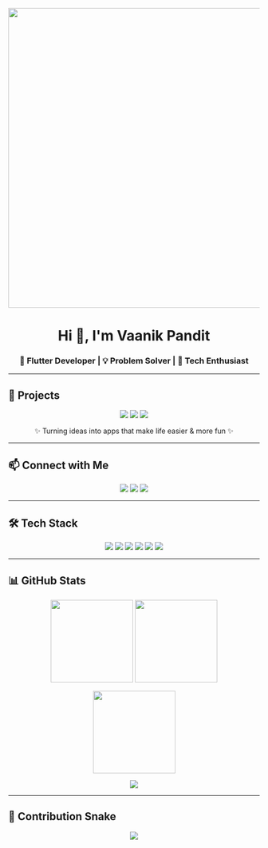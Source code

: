 <!-- Banner -->
<p align="center">
  <img src="https://i.pinimg.com/originals/26/2b/30/262b30790f6f4d773dc3a38e7b1c98d2.gif" width="600" />
</p>

<h1 align="center">Hi 👋, I'm Vaanik Pandit</h1>
<h3 align="center">🚀 Flutter Developer | 💡 Problem Solver | 🎨 Tech Enthusiast</h3>

---

## 🚀 Projects
<p align="center">
  <a href="#"><img src="https://img.shields.io/badge/ExpenseTracker-000?style=for-the-badge&logo=flutter&logoColor=white" /></a>
  <a href="#"><img src="https://img.shields.io/badge/QuickQuoter-000?style=for-the-badge&logo=flutter&logoColor=white" /></a>
  <a href="#"><img src="https://img.shields.io/badge/Truth--And--Dare-000?style=for-the-badge&logo=flutter&logoColor=white" /></a>
</p>

<p align="center">✨ Turning ideas into apps that make life easier & more fun ✨</p>

---

## 📫 Connect with Me
<p align="center">
  <a href="https://www.linkedin.com/in/vaanik-pandit-224666332/"><img src="https://img.shields.io/badge/LinkedIn-0A66C2?style=for-the-badge&logo=linkedin&logoColor=white" /></a>
  <a href="mailto:vaanikpandit@gmail.com"><img src="https://img.shields.io/badge/Gmail-D14836?style=for-the-badge&logo=gmail&logoColor=white" /></a>
  <a href="https://github.com/vaanikpandit2825"><img src="https://img.shields.io/badge/GitHub-000?style=for-the-badge&logo=github&logoColor=white" /></a>
</p>

---

## 🛠 Tech Stack
<p align="center">
  <img src="https://img.shields.io/badge/Flutter-02569B?style=for-the-badge&logo=flutter&logoColor=white" />
  <img src="https://img.shields.io/badge/Dart-0175C2?style=for-the-badge&logo=dart&logoColor=white" />
  <img src="https://img.shields.io/badge/C++-00599C?style=for-the-badge&logo=cplusplus&logoColor=white" />
  <img src="https://img.shields.io/badge/Python-FFD43B?style=for-the-badge&logo=python&logoColor=blue" />
  <img src="https://img.shields.io/badge/VS%20Code-007ACC?style=for-the-badge&logo=visual-studio-code&logoColor=white" />
  <img src="https://img.shields.io/badge/GitHub-000?style=for-the-badge&logo=github&logoColor=white" />
</p>

---

## 📊 GitHub Stats
<p align="center">
  <img src="https://github-readme-stats.vercel.app/api?username=vaanikpandit2825&show_icons=true&theme=tokyonight&hide_border=true&count_private=true" height="165" />
  <img src="https://github-readme-stats.vercel.app/api/top-langs/?username=vaanikpandit2825&layout=compact&theme=tokyonight&hide_border=true" height="165" />
</p>

<p align="center">
  <img src="https://github-readme-streak-stats.herokuapp.com?user=vaanikpandit2825&theme=tokyonight&hide_border=true" height="165" />
</p>

<p align="center">
  <img src="https://github-profile-trophy.vercel.app/?username=vaanikpandit2825&theme=tokyonight&no-frame=true&row=1&column=6" />
</p>

---

## 🐍 Contribution Snake
<p align="center">
  <img src="https://github.com/vaanikpandit2825/vaanikpandit2825/blob/output/github-contribution-grid-snake.svg" />
</p>
